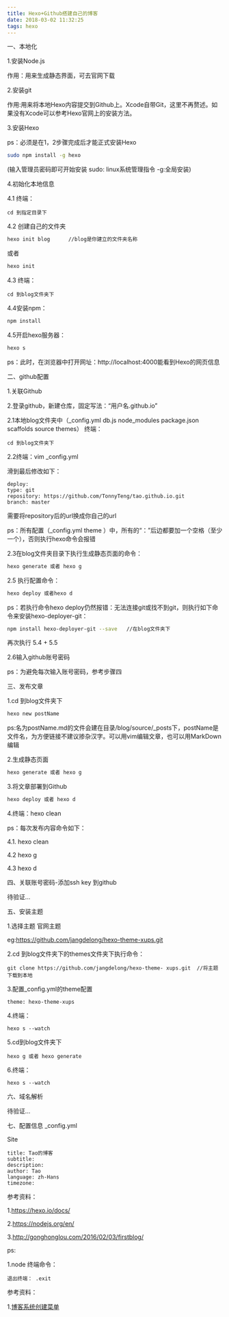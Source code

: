 ```yaml
---
title: Hexo+Github搭建自己的博客
date: 2018-03-02 11:32:25
tags: hexo
---
```


一、本地化

1.安装Node.js

作用：用来生成静态界面，可去官网下载

2.安装git

作用:用来将本地Hexo内容提交到Github上。Xcode自带Git，这里不再赘述。如果没有Xcode可以参考Hexo官网上的安装方法。

3.安装Hexo

ps：必须是在1，2步骤完成后才能正式安装Hexo

``` bash
sudo npm install -g hexo
```

(输入管理员密码即可开始安装  sudo: linux系统管理指令     -g:全局安装)

4.初始化本地信息

4.1 终端： 
	
	cd 到指定目录下

4.2 创建自己的文件夹

``` bash
hexo init blog      //blog是你建立的文件夹名称
```

或者
``` bash
hexo init
```

4.3 终端： 

	cd 到blog文件夹下

4.4安装npm：
``` bash
npm install
```
4.5开启hexo服务器：
``` bash
hexo s
```
ps：此时，在浏览器中打开网址：http://localhost:4000能看到Hexo的网页信息

二、github配置

1.关联Github

2.登录github，新建仓库，固定写法：“用户名.github.io”

2.1本地blog文件夹中（_config.yml db.js node_modules package.json scaffolds source themes）
终端：
	
	cd 到blog文件夹下

2.2终端：vim  _config.yml

滑到最后修改如下：

	deploy:
	type: git
	repository: https://github.com/TonnyTeng/tao.github.io.git
	branch: master
需要将repository后的url换成你自己的url

ps：所有配置（_config.yml  theme ）中，所有的“：”后边都要加一个空格（至少一个），否则执行hexo命令会报错

2.3在blog文件夹目录下执行生成静态页面的命令：
``` bash
hexo generate 或者 hexo g
```

2.5 执行配置命令：
``` bash
hexo deploy 或者hexo d
```
ps：若执行命令hexo deploy仍然报错：无法连接git或找不到git，则执行如下命令来安装hexo-deployer-git：
``` bash
npm install hexo-deployer-git --save   //在blog文件夹下
```
再次执行 5.4 + 5.5

2.6输入github账号密码

ps：为避免每次输入账号密码，参考步骤四


三、发布文章

1.cd 到blog文件夹下
``` bash
hexo new postName
```
ps:名为postName.md的文件会建在目录/blog/source/_posts下，postName是文件名，为方便链接不建议掺杂汉字。可以用vim编辑文章，也可以用MarkDown编辑

2.生成静态页面
``` bash
hexo generate 或者 hexo g
```
3.将文章部署到Github
``` bash
hexo deploy 或者 hexo d
```
4.终端：hexo clean

ps：每次发布内容命令如下：

4.1. hexo clean

4.2 hexo g

4.3 hexo d

四、关联账号密码-添加ssh key 到github

待验证...

五、安装主题

1.选择主题 官网主题

eg:https://github.com/jangdelong/hexo-theme-xups.git

2.cd 到blog文件夹下的themes文件夹下执行命令：

	git clone https://github.com/jangdelong/hexo-theme-	xups.git  //将主题下载到本地

3.配置_config.yml的theme配置
	
	theme: hexo-theme-xups

4.终端：
	
	hexo s --watch

5.cd到blog文件夹下

	hexo g 或者 hexo generate

6.终端：
	
	hexo s --watch

六、域名解析

待验证...

七、配置信息 _config.yml

Site

	title: Tao的博客
	subtitle:
	description:
	author: Tao
	language: zh-Hans
	timezone:
参考资料：

1.https://hexo.io/docs/

2.https://nodejs.org/en/

3.http://gonghonglou.com/2016/02/03/firstblog/

ps:

1.node 终端命令：

	退出终端： .exit
参考资料：

1.[博客系统创建菜单](https://blog.csdn.net/chwshuang/article/details/52350518)

